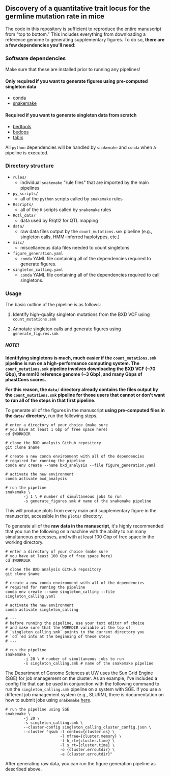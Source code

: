 ## Discovery of a quantitative trait locus for the germline mutation rate in mice

The code in this repository is sufficient to reproduce the entire manuscript from "top to bottom." This includes everything from
downloading a reference genome to generating supplementary figures. To do so, **there are a few dependencies you'll need**:

### Software dependencies
Make sure that these are installed prior to running any pipelines!

#### Only required if you want to generate figures using pre-computed singleton data
* [conda](https://docs.conda.io/en/latest/)
* [snakemake](https://snakemake.readthedocs.io/en/stable/)

#### Required if you want to generate singleton data from scratch
* [bedtools](https://bedtools.readthedocs.io/en/latest/)
* [bedops](https://bedops.readthedocs.io/en/latest/)
* [tabix](http://www.htslib.org/doc/tabix.html)

All `python` dependencies will be handled by `snakemake` and `conda` when a pipeline is executed. 

### Directory structure

* `rules/`
    * individual `snakemake` "rule files" that are imported by the main pipelines
* `py_scripts/`
    * all of the `python` scripts called by `snakemake` rules
* `Rscripts/`
    * all of the `R` scripts called by `snakemake` rules
* `Rqtl_data/`
    * data used by R/qtl2 for QTL mapping
* `data/`
    * raw data files output by the `count_mutations.smk` pipeline (e.g., singleton calls, HMM-inferred haplotypes, etc.)
* `misc/`
    * miscellaneous data files needed to count singletons
* `figure_generation.yaml`
    * `conda` YAML file containing all of the dependencies required to generate figures.
* `singleton_calling.yaml`
    * `conda` YAML file containing all of the dependencies required to call singletons.

### Usage

The basic outline of the pipeline is as follows:

1) Identify high-quality singleton mutations from the BXD VCF using `count_mutations.smk`

2) Annotate singleton calls and generate figures using `generate_figures.smk`

##### NOTE!

**Identifying singletons is much, much easier if the `count_mutations.smk` pipeline is run on a high-performance computing system. The `count_mutations.smk` pipeline involves downloading the BXD VCF (~70 Gbp), the mm10 reference genome (~3 Gbp), and many Gbps of phastCons scores.**

**For this reason, the `data/` directory already contains the files output by the `count_mutations.smk` pipeline for those users that cannot or don't want to run all of the steps in that first pipeline.**

To generate all of the figures in the manuscript **using pre-computed files in the `data/` directory**, run the following steps.

```
# enter a directory of your choice (make sure
# you have at least 1 Gbp of free space here)
cd $WORKDIR

# clone the BXD analysis GitHub repository
git clone $name

# create a new conda environment with all of the dependencies
# required for running the pipeline
conda env create --name bxd_analysis --file figure_generation.yaml

# activate the new environment
conda activate bxd_analysis

# run the pipeline
snakemake \
        -j 1 \ # number of simultaneous jobs to run
        -s generate_figures.smk # name of the snakemake pipeline
```

This will produce plots from every main and supplementary figure in the manuscript, accessible in the `plots/` directory.

To generate all of the **raw data in the manuscript**, it's highly recommended that you run the following on a machine with the ability to run many simultaneous processes, and with at least 100 Gbp of free space in the working directory.

```
# enter a directory of your choice (make sure
# you have at least 100 Gbp of free space here)
cd $WORKDIR

# clone the BXD analysis GitHub repository
git clone $name

# create a new conda environment with all of the dependencies
# required for running the pipeline
conda env create --name singleton_calling --file singleton_calling.yaml

# activate the new environment
conda activate singleton_calling

# ---
# before running the pipeline, use your text editor of choice
# and make sure that the WORKDIR variable at the top of 
# `singleton_calling.smk` points to the current directory you
# `cd`'ed into at the beginning of these steps
# ---

# run the pipeline
snakemake \
        -j 20 \ # number of simultaneous jobs to run
        -s singleton_calling.smk # name of the snakemake pipeline
```

The Department of Genome Sciences at UW uses the Sun Grid Engine (SGE) for job management on the cluster. As an example, I've included a config file that can be used in conjunction with the following command to run the `singleton_calling.smk` pipeline on a system with SGE. If you use a different job management system (e.g., SLURM), there is documentation on how to submit jobs using `snakemake` [here](https://snakemake.readthedocs.io/en/stable/executing/cluster.html).

```
# run the pipeline using SGE
snakemake \
        -j 20 \
        -s singleton_calling.smk \
        --cluster-config singleton_calling_cluster_config.json \
        --cluster "qsub -l centos={cluster.os} \
                        -l mfree={cluster.memory} \
                        -l h_rt={cluster.time} \
                        -l s_rt={cluster.time} \
                        -o {cluster.erroutdir} \
                        -e {cluster.erroutdir}"
```

After generating raw data, you can run the figure generation pipeline as described above. 